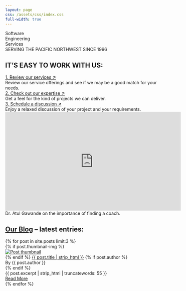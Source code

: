 ```yaml
---
layout: page
css: /assets/css/index.css
full-width: true
---
```


<div id="main-cover">
  <div id="cover-shield"></div>
  <div id="cover-unshield">
    <div class="main-title">Software</div>
    <div class="main-title">Engineering</div>
    <div class="main-title">Services</div>
    <div class="main-subtitle">SERVING THE PACIFIC NORTHWEST SINCE 1996</div>
  </div>
</div>

<div id="process">
  <div class="container-xl">
    <div class="row">
      <div class="col-lg-6">
        <h2>IT’S EASY TO WORK WITH US:</h2>
        <a class="process-title" href="{{ '/services' | relative_url }}">1. Review our services&nbsp;&nearr;</a>
        <div>Review our service offerings and see if we may be a good match for your needs.</div>
        <a class="process-title" href="{{ '/about-us' | relative_url }}">2. Check out our expertise&nbsp;&nearr;</a>
        <div>Get a feel for the kind of projects we can deliver.</div>
        <a class="process-title" href="{{ '/contact' | relative_url }}">3. Schedule a discussion&nbsp;&nearr;</a>
        <div>Enjoy a relaxed discussion of your project and your requirements.</div>
      </div>
      <div class="col-lg-6">
        <div class="center">
          <iframe width="560" height="315" src="https://www.youtube.com/embed/maSB8s3YYEg" title="YouTube video player" frameborder="0" allow="accelerometer; autoplay; clipboard-write; encrypted-media; gyroscope; picture-in-picture; web-share" allowfullscreen></iframe>
        </div>
        <div id="video-caption">Dr. Atul Gawande on the importance of finding a coach.</div>
      </div>
    </div>
  </div>
</div>

<div id="home-entries" class="container-xl">
  <div class="row">
    <div class="col-xl-8 offset-xl-2 col-lg-10 offset-lg-1">
      <h2 class="space-top"><a href="{{ '/blog' | relative_url }}">Our Blog</a> – latest entries:</h2>
      <div class="all-entries">
        {% for post in site.posts limit:3 %}
        <div class="entry">
          {% if post.thumbnail-img %}
            <div class="entry-image rounded">
              <a href="{{ post.url | absolute_url }}" aria-label="Thumbnail">
                <img src="{{ post.thumbnail-img | absolute_url }}" alt="Post thumbnail">
              </a>
            </div>
          {% endif %}
          <a class="entry-title" href="{{ post.url | absolute_url }}">{{ post.title | strip_html }}</a>
          {% if post.author %}
          <div class="entry-author">By {{ post.author }}</div>
          {% endif %}
          <div class="entry-excerpt">{{ post.excerpt | strip_html | truncatewords: 55 }}</div>
          <a href="{{ post.url | absolute_url }}" class="entry-read-more secondarybtn">Read&nbsp;More</a>
        </div>
        {% endfor %}
      </div>
    </div>
  </div>
</div>